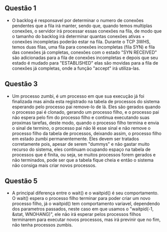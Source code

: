 ## Questão 1

- O backlog é responsavel por determinar o numero de conexões pendentes que a fila irá manter, sendo que, quando temos multiplas conexões, o servidor irá processar essas conexões na fila, de modo que o tamanho do backlog irá determinar quantas conexões ativas + conexões incompletas poderão estar na fila. Durante o TCP 3WHS, temos duas filas, uma fila para conexões incompletas (fila SYN) e fila das conexões já completas, conexões com o estado "SYN RECEIVED" são adicionadas para a fila de conexões incompletas e depois que seu estado é mudado para "ESTABLISHED" elas são movidas para a fila de conexões já completas, onde a função "accept" irá utiliza-las.

## Questão 3

- Um processo zumbi, é um processo em que sua execução já foi finalizada mas ainda esta registrado na tabela de processos do sistema esperando pelo processo pai remove-lo de lá. Eles são gerados quando o processo pai é clonado, gerando um processo filho, e o processo pai não espera pelo fim do processo filho e continua executando suas proximas tarefas, deste modo, quando o processo filho termina e envia o sinal de termino, o processo pai não lê esse sinal e não remove o processo filho da tabela de processos, deixando assim, o processo filho em estado zumbi permanentemente. Eles devem ser tratados corretamente pois, apesar de serem "dummys" e não gastar muito recurso do sistema, eles continuam ocupando espaço na tabela de processos que é finita, ou seja, se muitos processos forem gerados e não terminados, pode ser que a tabela fique cheia e então o sistema não consiga mais criar novos processos.

## Questão 5

- A principal diferença entre o wait() e o waitpid() é seu comportamento. O wait() espera o processo filho terminar para poder criar um novo processo filho, já o waitpid() tem comportamento variavel, dependendo dos parametros passados, neste caso em que usamos o "waitpid(-1, &stat, WNOHANG)", ele não irá esperar pelos processos filhos terminarem para executar novos processos, mas irá previnir que no fim, não tenha processos zumbis.
